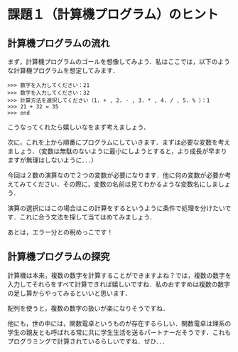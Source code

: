 # 課題１（計算機プログラム）のヒント

## 計算機プログラムの流れ
まず，計算機プログラムのゴールを想像してみよう．私はここでは，以下のような計算機プログラムを想定してみます．

```
>>> 数字を入力してください：21
>>> 数字を入力してください：32
>>> 計算方法を選択してください（1. + , 2. - , 3. * , 4. / , 5. % ）：1
>>> 21 + 32 = 35
>>> end
```
こうなってくれたら嬉しいなをまず考えましょう．

次に，これを上から順番にプログラムにしていきます．まずは必要な変数を考えましょう．（変数は無駄のないように最小にしようとすると，より成長が早まりますが無理はしないように．．．）

今回は２数の演算なので２つの変数が必要になります．他に何の変数が必要か考えてみてください．その際に，変数の名前は見てわかるような変数名にしましょう．

演算の選択にはこの場合はこの計算をするというように条件で処理を分けたいです．これに合う文法を探して当てはめてみましょう．

あとは，エラー分との睨めっこです！


## 計算機プログラムの探究
計算機は本来，複数の数字を計算することができますよね？では，複数の数字を入力してそれらをすべて計算できれば嬉しいですね．私のおすすめは複数の数字の足し算からやってみるといいと思います．

配列を使うと，複数の数字の扱いが楽になりそうですね．

他にも，世の中には，関数電卓というものが存在するらしい．関数電卓は理系の学生の親友とも呼ばれる常に共に学生生活を送るパートナーだそうです．これもプログラミングで計算されているらしいですね．ぜひ．．．

